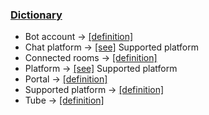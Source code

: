 ### <a href="#dict-en" name="dict-en">Dictionary</a>

 - Bot account → [[definition]](/getting-started/en/faq/list#bot-account)
 - Chat platform → [[see]](/getting-started/en/faq/list#supported-platform) Supported platform
 - Connected rooms → [[definition]](/getting-started/en/faq/list#connected-rooms)
 - Platform → [[see]](/getting-started/en/faq/list#supported-platform) Supported platform
 - Portal → [[definition]](/getting-started/en/faq/list#portal-definition)
 - Supported platform → [[definition]](/getting-started/en/faq/list#supported-platform)
 - Tube → [[definition]](/getting-started/en/faq/list#tube-definition)
